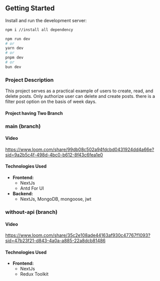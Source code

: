 ## Getting Started

Install and run the development server:

```bash
npm i //install all dependency 

npm run dev
# or
yarn dev
# or
pnpm dev
# or
bun dev
```
### Project Description
This project serves as a practical example of users to create, read, and delete posts. Only authorize user can delete and create posts. there is a filter post option on the basis of week days. 

#### Project having Two Branch

###  **main (branch)**

#### Video 
https://www.loom.com/share/99db08c502a94fdcbd0431924dd4a66e?sid=9a2b5c4f-498d-4bc0-b612-8f43c6fea1e0

#### Technologies Used
- **Frontend:**
  - NextJs
  - Antd For UI
- **Backend:**
  - NextJs, MongoDB, mongoose, jwt

### **without-api (branch)**
#### Video
https://www.loom.com/share/35c2e108ade44163af930c47767f1093?sid=47b23f21-d843-4a0a-a885-22a8dcb81486

#### Technologies Used
- **Frontend:**
  - NextJs
  - Redux Toolkit 
